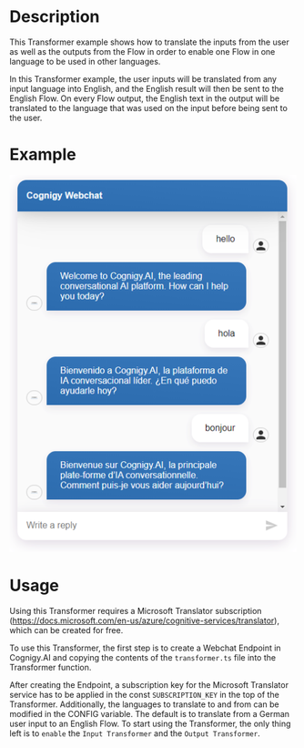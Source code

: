 # Description
This Transformer example shows how to translate the inputs from the user as well as the outputs from the Flow in order to enable one Flow in one language to be used in other languages. 

In this Transformer example, the user inputs will be translated from any input language into English, and the English result will then be sent to the English Flow. On every Flow output, the English text in the output will be translated to the language that was used on the input before being sent to the user.

# Example

![](./docs/realtimeTranslationExample.PNG)

# Usage
Using this Transformer requires a Microsoft Translator subscription (https://docs.microsoft.com/en-us/azure/cognitive-services/translator), which can be created for free.

To use this Transformer, the first step is to create a Webchat Endpoint in Cognigy.AI and copying the contents of the ``transformer.ts`` file into the Transformer function.

After creating the Endpoint, a subscription key for the Microsoft Translator service has to be applied in the const ``SUBSCRIPTION_KEY`` in the top of the Transformer. Additionally, the languages to translate to and from can be modified in the CONFIG variable. The default is to translate from a German user input to an English Flow. To start using the Transformer, the only thing left is to ``enable`` the  ``Input Transformer`` and the ``Output Transformer``.
